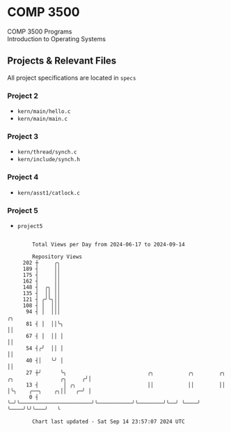 # COMP 3500
COMP 3500 Programs  
Introduction to Operating Systems  
## Projects & Relevant Files
All project specifications are located in `specs`
### Project 2
- `kern/main/hello.c`
- `kern/main/main.c`
### Project 3
- `kern/thread/synch.c`
- `kern/include/synch.h`
### Project 4
- `kern/asst1/catlock.c`
### Project 5
- `project5`

```

        Total Views per Day from 2024-06-17 to 2024-09-14

        Repository Views
     202 ┼     ╭╮
     189 ┤     ││
     175 ┤     ││
     162 ┤     ││
     148 ┤  ╭╮ ││
     135 ┤  ││ ││
     121 ┤ ╭╯╰╮││
     108 ┤ │  │││
      94 ┤ │  │││                                                                                ╭╮
      81 ┤ │  ││╰╮                                                                               ││
      67 ┤ │  ││ │                                                                               ││
      54 ┤╭╯  ││ │                                                                               ││
      40 ┤│   ╰╯ │                                                                               ││
      27 ┼╯      ╰╮                          ╭╮           ╭╮        ╭╮  ╭╮               ╭╮     ╭╯│
      13 ┤        │ ╭╮                       ││           ││        ││  │╰╮    ╭──╮    ╭╮││   ╭─╯ │
       0 ┤        ╰─╯╰───────────────────────╯╰───────────╯╰────────╯╰──╯ ╰────╯  ╰────╯╰╯╰───╯   ╰

        Chart last updated - Sat Sep 14 23:57:07 2024 UTC
        
```
